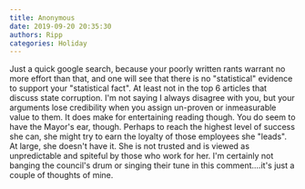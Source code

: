 ```yaml
---
title: Anonymous
date: 2019-09-20 20:35:30
authors: Ripp
categories: Holiday
---
```


 Just a quick google search, because your poorly written rants warrant no more effort than that, and one will see that there is no "statistical" evidence to support your "statistical fact". At least not in the top 6 articles that discuss state corruption. I'm not saying I always disagree with you, but your arguments lose credibility when you assign un-proven or inmeasurable value to them. It does make for entertaining reading though. You do seem to have the Mayor's ear, though. Perhaps to reach the highest level of success she can, she might try to earn the loyalty of those employees she "leads". At large, she doesn't have it. She is not trusted and is viewed as unpredictable and spiteful by those who work for her. I'm certainly not banging the council's drum or singing their tune in this comment....it's just a couple of thoughts of mine.